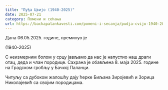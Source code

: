 ```yaml
---
title: "Пуђа Цвијо (1940-2025)"
date: 2025-07-21
category: Помени и сећања
url: https://backapalankavesti.com/pomeni-i-secanja/pudja-cvijo-1940-2025/
---
```


Дана 06.05.2025. године, преминуо је

(1940-2025)

С неизмерним болом у срцу јављамо да нас је напустио наш драги отац, деда и члан породице. Сахрана је обављена 8. маја 2025. године на Градском гробљу у Бачкој Паланци.

Читуљу са дубоком жалошћу дају ћерке Биљана Зиројевић и Зорица Николајевић са својим породицама.

